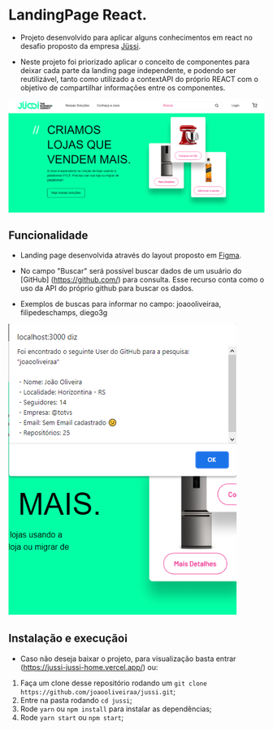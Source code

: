 # LandingPage React.

- Projeto desenvolvido para aplicar alguns conhecimentos em react no desafio proposto da empresa [Jüssi](https://jussi.com.br/). 

- Neste projeto foi priorizado aplicar o conceito de componentes para deixar cada parte da landing page independente, e podendo ser reutilizável, tanto como utilizado a contextAPI do próprio REACT com o objetivo de compartilhar informações entre os componentes.

![Screenshot](landingpage.PNG)

## Funcionalidade

- Landing page desenvolvida através do layout proposto em [Figma](https://www.figma.com/file/O9AEeYB6ZWyMTZzMZhvjaY/loja-vtex-jussi?node-id=0%3A1).

- No campo "Buscar" será possível buscar dados de um usuário do [GitHub] (https://github.com/) para consulta. Esse recurso conta como o uso da API do próprio github para buscar os dados.

- Exemplos de buscas para informar no campo: joaooliveiraa, filipedeschamps, diego3g

![Screenshot](landingpageSearch.PNG)

## Instalação e execução ​ℹ️ 

- Caso não deseja baixar o projeto, para visualização basta entrar (https://jussi-jussi-home.vercel.app/) ou:

1. Faça um clone desse repositório rodando um `git clone https://github.com/joaooliveiraa/jussi.git`;
2. Entre na pasta rodando `cd jussi`;
3. Rode `yarn` ou `npm install` para instalar as dependências;
4. Rode `yarn start` ou `npm start`;
